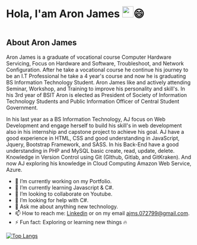 # Hola, I'am Aron James <img src="https://raw.githubusercontent.com/MartinHeinz/MartinHeinz/master/wave.gif" width="30px">😄
![]()
## About Aron James
Aron James is a graduate of vocational course Computer Hardware Servicing, Focus on Hardware and Software, Troubleshoot, and Network Configuration. After he take a vocational course he continue his journey to be an I.T Professional he take a 4 year's course and now he is graduating BS Information Technology Student. Aron James like and actively attending Seminar, Workshop, and Training to improve his personality and skill's. In his 3rd year of BSIT Aron is elected as President of Society of Information Technology Students and Public Information Officer of Central Student Government.

In his last year as a BS Information Technology, AJ focus on Web Development and engage herself to build his skill's in web development also in his internship and capstone project to achieve his goal. AJ have a good experience in HTML, CSS and good understanding in JavaScript, Jquery, Bootstrap Framework, and SASS. In his Back-End have a good understanding in PHP and MySQL basic create, read, update, delete. Knowledge in Version Control using Git (GIthub, Gitlab, and GitKraken). And now AJ exploring his knowledge in Cloud Computing Amazon Web Service, Azure. 

- 🔭 I’m currently working on my Portfolio.
- 🌱 I’m currently learning Javascript & C#.
- 👯 I’m looking to collaborate on Youtube.
- 🤔 I’m looking for help with C#.
- 💬 Ask me about anything new technology.
- 📫 How to reach me: [Linkedin](https://www.linkedin.com/in/ajmsdlsrys-dev/ "Aron James Linkedin Profile") or on my email <ajms.072799@gmail.com>.
- ⚡ Fun fact: Exploring or learning new things 🔥

[![Top Langs](https://github-readme-stats.vercel.app/api/top-langs/?username=ajms072799&layout=compact)](https://github.com/anuraghazra/github-readme-stats)
